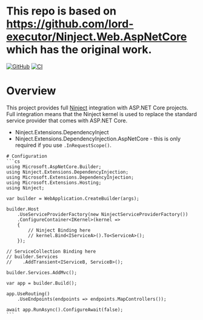 # This repo is based on https://github.com/lord-executor/Ninject.Web.AspNetCore which has the original work.

[![GitHub](https://img.shields.io/github/license/mashape/apistatus.svg)](https://github.com/CodeAnimal/Ninject.Extensions.DependencyInjection/blob/main/LICENSE) [![CI](https://github.com/CodeAnimal/Ninject.Extensions.DependencyInjection/actions/workflows/ci.yml/badge.svg)](https://github.com/CodeAnimal/Ninject.Extensions.DependencyInjection/actions/workflows/ci.yml)


# Overview
This project provides full [Ninject](https://github.com/ninject/Ninject) integration with ASP.NET Core projects. Full integration means that the Ninject kernel is used to replace the standard service provider that comes with ASP.NET Core.

* Ninject.Extensions.DependencyInject
* Ninject.Extensions.DependencyInjection.AspNetCore - this is only required if you use `.InRequestScope()`.
~~~~
# Configuration
```cs
using Microsoft.AspNetCore.Builder;
using Ninject.Extensions.DependencyInjection;
using Microsoft.Extensions.DependencyInjection;
using Microsoft.Extensions.Hosting;
using Ninject;

var builder = WebApplication.CreateBuilder(args);

builder.Host
    .UseServiceProviderFactory(new NinjectServiceProviderFactory())
    .ConfigureContainer<IKernel>(kernel =>
    {
        // Ninject Binding here
        // kernel.Bind<IServiceA>().To<ServiceA>();
    });

// ServiceCollection Binding here
// builder.Services
//    .AddTransient<IServiceB, ServiceB>();

builder.Services.AddMvc();

var app = builder.Build();

app.UseRouting()
    .UseEndpoints(endpoints => endpoints.MapControllers());

await app.RunAsync().ConfigureAwait(false);
```